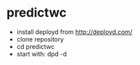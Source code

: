 predictwc
=========

* install deployd from http://deployd.com/
* clone repository
* cd predictwc
* start with: dpd -d 
